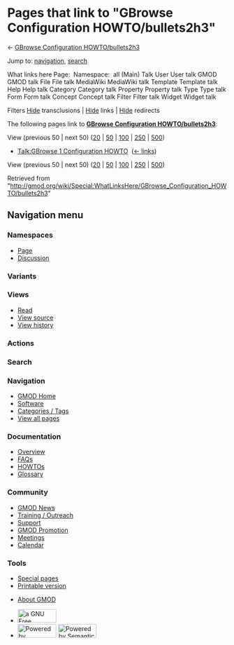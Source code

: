 <div id="mw-page-base" class="noprint">

</div>

<div id="mw-head-base" class="noprint">

</div>

<div id="content" class="mw-body" role="main">

<span id="top"></span>

<div id="mw-js-message" style="display:none;">

</div>



# <span dir="auto">Pages that link to "GBrowse Configuration HOWTO/bullets2h3"</span>

<div id="bodyContent">

<div id="contentSub">

← <a
href="/mediawiki/index.php?title=GBrowse_Configuration_HOWTO/bullets2h3&amp;redirect=no"
class="mw-redirect"
title="GBrowse Configuration HOWTO/bullets2h3">GBrowse Configuration
HOWTO/bullets2h3</a>

</div>

<div id="jump-to-nav" class="mw-jump">

Jump to: [navigation](#mw-navigation), [search](#p-search)

</div>

<div id="mw-content-text">

What links here Page:  Namespace:  all (Main) Talk User User talk GMOD
GMOD talk File File talk MediaWiki MediaWiki talk Template Template talk
Help Help talk Category Category talk Property Property talk Type Type
talk Form Form talk Concept Concept talk Filter Filter talk Widget
Widget talk

Filters
[Hide](/mediawiki/index.php?title=Special:WhatLinksHere/GBrowse_Configuration_HOWTO/bullets2h3&hidetrans=1 "Special:WhatLinksHere/GBrowse Configuration HOWTO/bullets2h3")
transclusions \|
[Hide](/mediawiki/index.php?title=Special:WhatLinksHere/GBrowse_Configuration_HOWTO/bullets2h3&hidelinks=1 "Special:WhatLinksHere/GBrowse Configuration HOWTO/bullets2h3")
links \|
[Hide](/mediawiki/index.php?title=Special:WhatLinksHere/GBrowse_Configuration_HOWTO/bullets2h3&hideredirs=1 "Special:WhatLinksHere/GBrowse Configuration HOWTO/bullets2h3")
redirects

The following pages link to
**<a href="/wiki/GBrowse_Configuration_HOWTO/bullets2h3"
class="mw-redirect"
title="GBrowse Configuration HOWTO/bullets2h3">GBrowse Configuration
HOWTO/bullets2h3</a>**:

View (previous 50 \| next 50)
([20](/mediawiki/index.php?title=Special:WhatLinksHere/GBrowse_Configuration_HOWTO/bullets2h3&limit=20 "Special:WhatLinksHere/GBrowse Configuration HOWTO/bullets2h3")
\|
[50](/mediawiki/index.php?title=Special:WhatLinksHere/GBrowse_Configuration_HOWTO/bullets2h3&limit=50 "Special:WhatLinksHere/GBrowse Configuration HOWTO/bullets2h3")
\|
[100](/mediawiki/index.php?title=Special:WhatLinksHere/GBrowse_Configuration_HOWTO/bullets2h3&limit=100 "Special:WhatLinksHere/GBrowse Configuration HOWTO/bullets2h3")
\|
[250](/mediawiki/index.php?title=Special:WhatLinksHere/GBrowse_Configuration_HOWTO/bullets2h3&limit=250 "Special:WhatLinksHere/GBrowse Configuration HOWTO/bullets2h3")
\|
[500](/mediawiki/index.php?title=Special:WhatLinksHere/GBrowse_Configuration_HOWTO/bullets2h3&limit=500 "Special:WhatLinksHere/GBrowse Configuration HOWTO/bullets2h3"))

- [Talk:GBrowse 1 Configuration
  HOWTO](/wiki/Talk:GBrowse_1_Configuration_HOWTO "Talk:GBrowse 1 Configuration HOWTO")
  ‎ <span class="mw-whatlinkshere-tools">([←
  links](/mediawiki/index.php?title=Special:WhatLinksHere&target=Talk%3AGBrowse+1+Configuration+HOWTO "Special:WhatLinksHere"))</span>

View (previous 50 \| next 50)
([20](/mediawiki/index.php?title=Special:WhatLinksHere/GBrowse_Configuration_HOWTO/bullets2h3&limit=20 "Special:WhatLinksHere/GBrowse Configuration HOWTO/bullets2h3")
\|
[50](/mediawiki/index.php?title=Special:WhatLinksHere/GBrowse_Configuration_HOWTO/bullets2h3&limit=50 "Special:WhatLinksHere/GBrowse Configuration HOWTO/bullets2h3")
\|
[100](/mediawiki/index.php?title=Special:WhatLinksHere/GBrowse_Configuration_HOWTO/bullets2h3&limit=100 "Special:WhatLinksHere/GBrowse Configuration HOWTO/bullets2h3")
\|
[250](/mediawiki/index.php?title=Special:WhatLinksHere/GBrowse_Configuration_HOWTO/bullets2h3&limit=250 "Special:WhatLinksHere/GBrowse Configuration HOWTO/bullets2h3")
\|
[500](/mediawiki/index.php?title=Special:WhatLinksHere/GBrowse_Configuration_HOWTO/bullets2h3&limit=500 "Special:WhatLinksHere/GBrowse Configuration HOWTO/bullets2h3"))

</div>

<div class="printfooter">

Retrieved from
"<http://gmod.org/wiki/Special:WhatLinksHere/GBrowse_Configuration_HOWTO/bullets2h3>"

</div>

<div id="catlinks" class="catlinks catlinks-allhidden">

</div>

<div class="visualClear">

</div>

</div>

</div>

<div id="mw-navigation">

## Navigation menu

<div id="mw-head">



<div id="left-navigation">

<div id="p-namespaces" class="vectorTabs" role="navigation"
aria-labelledby="p-namespaces-label">

### Namespaces

- <span id="ca-nstab-main"><a href="/wiki/GBrowse_Configuration_HOWTO/bullets2h3" accesskey="c"
  title="View the content page [c]">Page</a></span>
- <span id="ca-talk"><a
  href="/mediawiki/index.php?title=Talk:GBrowse_Configuration_HOWTO/bullets2h3&amp;action=edit&amp;redlink=1"
  accesskey="t"
  title="Discussion about the content page [t]">Discussion</a></span>

</div>

<div id="p-variants" class="vectorMenu emptyPortlet" role="navigation"
aria-labelledby="p-variants-label">

### 

### Variants[](#)

<div class="menu">

</div>

</div>

</div>

<div id="right-navigation">

<div id="p-views" class="vectorTabs" role="navigation"
aria-labelledby="p-views-label">

### Views

- <span id="ca-view">[Read](/wiki/GBrowse_Configuration_HOWTO/bullets2h3)</span>
- <span id="ca-viewsource"><a
  href="/mediawiki/index.php?title=GBrowse_Configuration_HOWTO/bullets2h3&amp;action=edit"
  accesskey="e" title="This page is protected.
  You can view its source [e]">View source</a></span>
- <span id="ca-history"><a
  href="/mediawiki/index.php?title=GBrowse_Configuration_HOWTO/bullets2h3&amp;action=history"
  accesskey="h" title="Past revisions of this page [h]">View history</a></span>

</div>

<div id="p-cactions" class="vectorMenu emptyPortlet" role="navigation"
aria-labelledby="p-cactions-label">

### Actions[](#)

<div class="menu">

</div>

</div>

<div id="p-search" role="search">

### Search

<div id="simpleSearch">

</div>

</div>

</div>

</div>

<div id="mw-panel">

<div id="p-logo" role="banner">

<a href="/wiki/Main_Page"
style="background-image: url(http://gmod.org/images/GMOD-cogs.png);"
title="Visit the main page"></a>

</div>

<div id="p-Navigation" class="portal" role="navigation"
aria-labelledby="p-Navigation-label">

### Navigation

<div class="body">

- <span id="n-GMOD-Home">[GMOD Home](/wiki/Main_Page)</span>
- <span id="n-Software">[Software](/wiki/GMOD_Components)</span>
- <span id="n-Categories-.2F-Tags">[Categories /
  Tags](/wiki/Categories)</span>
- <span id="n-View-all-pages">[View all
  pages](/wiki/Special:AllPages)</span>

</div>

</div>

<div id="p-Documentation" class="portal" role="navigation"
aria-labelledby="p-Documentation-label">

### Documentation

<div class="body">

- <span id="n-Overview">[Overview](/wiki/Overview)</span>
- <span id="n-FAQs">[FAQs](/wiki/Category:FAQ)</span>
- <span id="n-HOWTOs">[HOWTOs](/wiki/Category:HOWTO)</span>
- <span id="n-Glossary">[Glossary](/wiki/Glossary)</span>

</div>

</div>

<div id="p-Community" class="portal" role="navigation"
aria-labelledby="p-Community-label">

### Community

<div class="body">

- <span id="n-GMOD-News">[GMOD News](/wiki/GMOD_News)</span>
- <span id="n-Training-.2F-Outreach">[Training /
  Outreach](/wiki/Training_and_Outreach)</span>
- <span id="n-Support">[Support](/wiki/Support)</span>
- <span id="n-GMOD-Promotion">[GMOD
  Promotion](/wiki/GMOD_Promotion)</span>
- <span id="n-Meetings">[Meetings](/wiki/Meetings)</span>
- <span id="n-Calendar">[Calendar](/wiki/Calendar)</span>

</div>

</div>

<div id="p-tb" class="portal" role="navigation"
aria-labelledby="p-tb-label">

### Tools

<div class="body">

- <span id="t-specialpages"><a href="/wiki/Special:SpecialPages" accesskey="q"
  title="A list of all special pages [q]">Special pages</a></span>
- <span id="t-print"><a
  href="/mediawiki/index.php?title=Special:WhatLinksHere/GBrowse_Configuration_HOWTO/bullets2h3&amp;printable=yes"
  rel="alternate" accesskey="p"
  title="Printable version of this page [p]">Printable version</a></span>

</div>

</div>

</div>

</div>

<div id="footer" role="contentinfo">

- <span id="footer-places-about">[About
  GMOD](/wiki/GMOD:About "GMOD:About")</span>

<!-- -->

- <span id="footer-copyrightico">[<img src="http://www.gnu.org/graphics/gfdl-logo-small.png" width="88"
  height="31" alt="a GNU Free Documentation License" />](http://www.gnu.org/licenses/fdl-1.3.html)</span>
- <span id="footer-poweredbyico">[<img src="/mediawiki/skins/common/images/poweredby_mediawiki_88x31.png"
  width="88" height="31" alt="Powered by MediaWiki" />](//www.mediawiki.org/)
  [<img
  src="/mediawiki/extensions/SemanticMediaWiki/includes/../resources/images/smw_button.png"
  width="88" height="31" alt="Powered by Semantic MediaWiki" />](https://www.semantic-mediawiki.org/wiki/Semantic_MediaWiki)</span>

<div style="clear:both">

</div>

</div>
